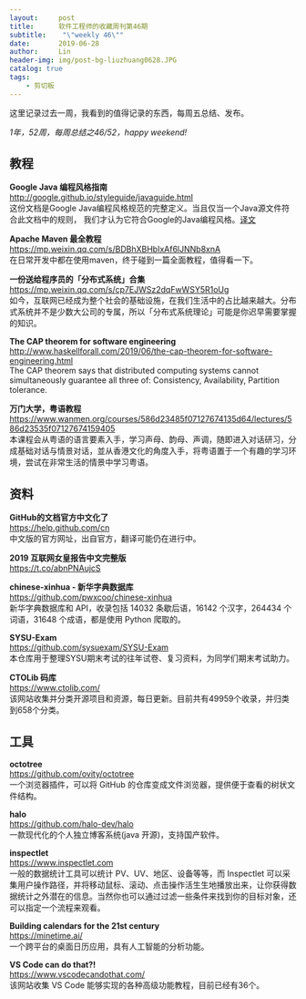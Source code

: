 ```yaml
---
layout:     post
title:      软件工程师的收藏周刊第46期
subtitle:    "\"weekly 46\""
date:       2019-06-28
author:     Lin
header-img: img/post-bg-liuzhuang0628.JPG
catalog: true
tags:
    - 剪切板
---
```


这里记录过去一周，我看到的值得记录的东西，每周五总结、发布。

*1年，52周，每周总结之46/52，happy weekend!*

## 教程

**Google Java 编程风格指南**<br />
<http://google.github.io/styleguide/javaguide.html><br />
这份文档是Google Java编程风格规范的完整定义。当且仅当一个Java源文件符合此文档中的规则， 我们才认为它符合Google的Java编程风格。[译文](http://hawstein.com/2014/01/20/google-java-style/)

**Apache Maven 最全教程**<br />
<https://mp.weixin.qq.com/s/BDBhXBHbIxAf6lJNNb8xnA><br />
在日常开发中都在使用maven，终于碰到一篇全面教程，值得看一下。

**一份送给程序员的「分布式系统」合集**<br />
<https://mp.weixin.qq.com/s/cp7EJWSz2dqFwWSY5R1oUg><br />
如今，互联网已经成为整个社会的基础设施，在我们生活中的占比越来越大。分布式系统并不是少数大公司的专属，所以「分布式系统理论」可能是你迟早需要掌握的知识。

**The CAP theorem for software engineering**<br />
<http://www.haskellforall.com/2019/06/the-cap-theorem-for-software-engineering.html><br />
The CAP theorem says that distributed computing systems cannot simultaneously guarantee all three of: Consistency, Availability, Partition tolerance.

**万门大学，粤语教程**<br />
<https://www.wanmen.org/courses/586d23485f07127674135d64/lectures/586d23535f07127674159405><br />
本课程会从粤语的语言要素入手，学习声母、韵母、声调，随即进入对话研习，分成基础对话与情景对话，並从香港文化的角度入手，将粤语置于一个有趣的学习环境，尝试在非常生活的情景中学习粤语。


## 资料

**GitHub的文档官方中文化了**<br />
<https://help.github.com/cn><br />
中文版的官方网址，出自官方，翻译可能仍在进行中。

**2019 互联网女皇报告中文完整版**<br />
<https://t.co/abnPNAujcS><br />

**chinese-xinhua - 新华字典数据库**<br />
<https://github.com/pwxcoo/chinese-xinhua><br />
新华字典数据库和 API，收录包括 14032 条歇后语，16142 个汉字，264434 个词语，31648 个成语，都是使用 Python 爬取的。

**SYSU-Exam**<br />
<https://github.com/sysuexam/SYSU-Exam><br />
本仓库用于整理SYSU期末考试的往年试卷、复习资料，为同学们期末考试助力。

**CTOLib 码库**<br />
<https://www.ctolib.com/><br />
该网站收集并分类开源项目和资源，每日更新。目前共有49959个收录，并归类到658个分类。

## 工具

**octotree**<br />
<https://github.com/ovity/octotree><br />
一个浏览器插件，可以将 GitHub 的仓库变成文件浏览器，提供便于查看的树状文件结构。

**halo**<br />
<https://github.com/halo-dev/halo><br />
一款现代化的个人独立博客系统(java 开源)，支持国产软件。

**inspectlet**<br />
<https://www.inspectlet.com><br />
一般的数据统计工具可以统计 PV、UV、地区、设备等等，而 Inspectlet 可以采集用户操作路径，并将移动鼠标、滚动、点击操作活生生地播放出来，让你获得数据统计之外潜在的信息。当然你也可以通过过滤一些条件来找到你的目标对象，还可以指定一个流程来观看。

**Building calendars for the 21st century**<br />
<https://minetime.ai/><br />
一个跨平台的桌面日历应用，具有人工智能的分析功能。

**VS Code can do that?!**<br />
<https://www.vscodecandothat.com/><br />
该网站收集 VS Code 能够实现的各种高级功能教程，目前已经有36个。
